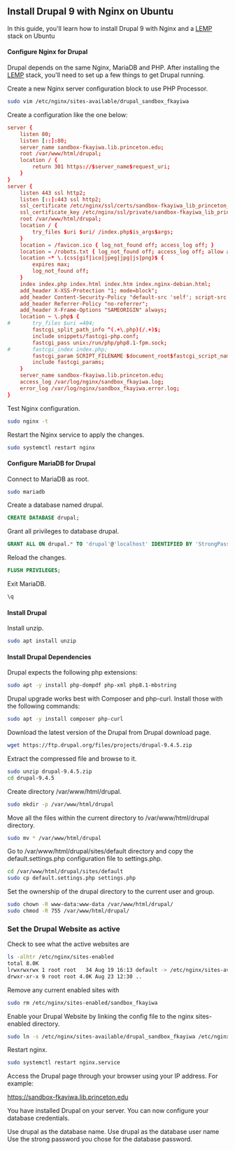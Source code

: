 ## Install Drupal 9 with Nginx on Ubuntu

In this guide, you'll learn how to install Drupal 9 with Nginx and a [LEMP](lemp.md) stack on Ubuntu

#### Configure Nginx for Drupal

Drupal depends on the same Nginx, MariaDB and PHP. After installing the [LEMP](lemp.md) stack, you'll need to set up a few things to get Drupal running.

Create a new Nginx server configuration block to use PHP Processor.

```bash
sudo vim /etc/nginx/sites-available/drupal_sandbox_fkayiwa
```

Create a configuration like the one below:


```conf
server {
    listen 80;
    listen [::]:80;
    server_name sandbox-fkayiwa.lib.princeton.edu;
    root /var/www/html/drupal;
    location / {
        return 301 https://$server_name$request_uri;
    }
}
server {
    listen 443 ssl http2;
    listen [::]:443 ssl http2;
    ssl_certificate /etc/nginx/ssl/certs/sandbox-fkayiwa_lib_princeton_edu_chained.pem;
    ssl_certificate_key /etc/nginx/ssl/private/sandbox-fkayiwa_lib_princeton_edu_priv.key;
    root /var/www/html/drupal;
    location / {
        try_files $uri $uri/ /index.php$is_args$args;
    }
    location = /favicon.ico { log_not_found off; access_log off; }
    location = /robots.txt { log_not_found off; access_log off; allow all; }
    location ~* \.(css|gif|ico|jpeg|jpg|js|png)$ {
        expires max;
        log_not_found off;
    }
    index index.php index.html index.htm index.nginx-debian.html;
    add_header X-XSS-Protection "1; mode=block";
    add_header Content-Security-Policy "default-src 'self'; script-src 'self';";
    add_header Referrer-Policy "no-referrer";
    add_header X-Frame-Options "SAMEORIGIN" always;
    location ~ \.php$ {
#       try_files $uri =404;
        fastcgi_split_path_info ^(.+\.php)(/.+)$;
        include snippets/fastcgi-php.conf;
        fastcgi_pass unix:/run/php/php8.1-fpm.sock;
#       fastcgi_index index.php;
        fastcgi_param SCRIPT_FILENAME $document_root$fastcgi_script_name;
        include fastcgi_params;
    }
    server_name sandbox-fkayiwa.lib.princeton.edu;
    access_log /var/log/nginx/sandbox_fkayiwa.log;
    error_log /var/log/nginx/sandbox_fkayiwa.error.log;
}
```

Test Nginx configuration.

```bash
sudo nginx -t
```

Restart the Nginx service to apply the changes.

```bash
sudo systemctl restart nginx
```

#### Configure MariaDB for Drupal

Connect to MariaDB as root.

```bash
sudo mariadb
```

Create a database named drupal.

```sql
CREATE DATABASE drupal;
```

Grant all privileges to database drupal.

```sql
GRANT ALL ON drupal.* TO 'drupal'@'localhost' IDENTIFIED BY 'StrongPassword';
```

Reload the changes.

```sql
FLUSH PRIVILEGES;
```

Exit MariaDB.

```bash
\q
```

#### Install Drupal

Install unzip.

```bash
sudo apt install unzip
```

#### Install Drupal Dependencies

Drupal expects the following php extensions:

```bash
sudo apt -y install php-dompdf php-xml php8.1-mbstring
```

Drupal upgrade works best with Composer and php-curl. Install those with the following commands:

```bash
sudo apt -y install composer php-curl
```

Download the latest version of the Drupal from Drupal download page.

```bash
wget https://ftp.drupal.org/files/projects/drupal-9.4.5.zip
```

Extract the compressed file and browse to it.

```bash
sudo unzip drupal-9.4.5.zip
cd drupal-9.4.5
```

Create directory /var/www/html/drupal.

```bash
sudo mkdir -p /var/www/html/drupal
```

Move all the files within the current directory to /var/www/html/drupal directory.

```bash
sudo mv * /var/www/html/drupal
```

Go to /var/www/html/drupal/sites/default directory and copy the default.settings.php configuration file to settings.php.

```bash
cd /var/www/html/drupal/sites/default
sudo cp default.settings.php settings.php
```

Set the ownership of the drupal directory to the current user and group.

```bash
sudo chown -R www-data:www-data /var/www/html/drupal/
sudo chmod -R 755 /var/www/html/drupal/
```

### Set the Drupal Website as active

Check to see what the active websites are

```bash
ls -alhtr /etc/nginx/sites-enabled
total 8.0K
lrwxrwxrwx 1 root root   34 Aug 19 16:13 default -> /etc/nginx/sites-available/sandbox_fkayiwa
drwxr-xr-x 9 root root 4.0K Aug 23 12:30 ..
```

Remove any current enabled sites with

```bash
sudo rm /etc/nginx/sites-enabled/sandbox_fkayiwa
```

Enable your Drupal Website by linking the config file to the nginx sites-enabled directory.

```bash
sudo ln -s /etc/nginx/sites-available/drupal_sandbox_fkayiwa /etc/nginx/sites-enabled/
```
Restart nginx.

```bash
sudo systemctl restart nginx.service
```
Access the Drupal page through your browser using your IP address. For example:

https://sandbox-fkayiwa.lib.princeton.edu


You have installed Drupal on your server. You can now configure your database credentials.

Use drupal as the database name. Use drupal as the database user name Use the strong password you chose for the database password.
